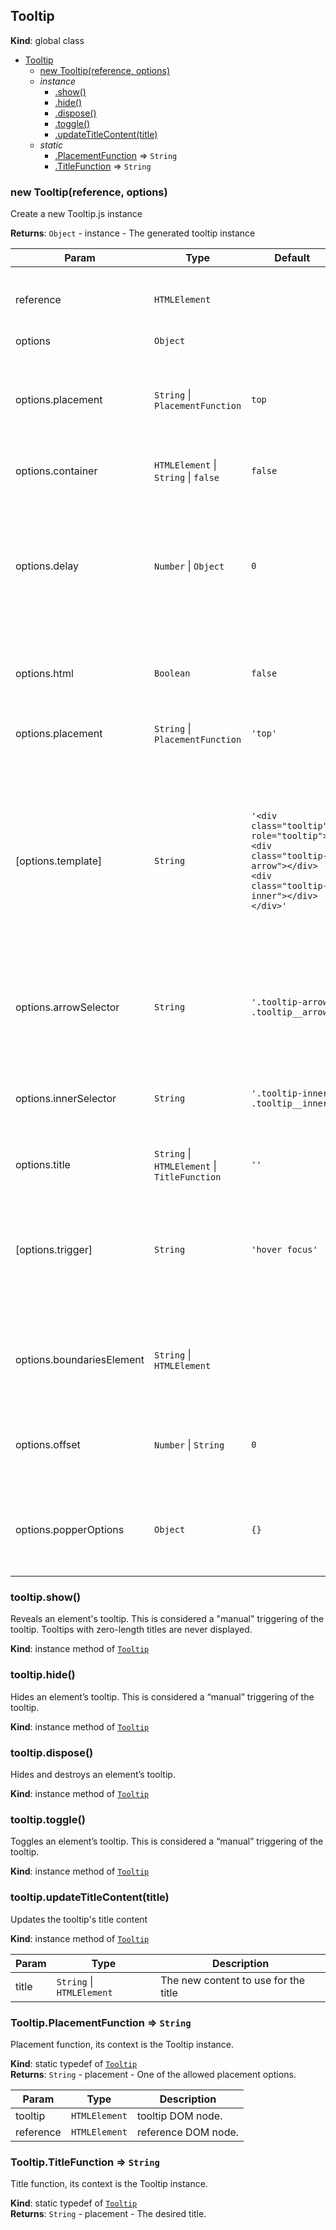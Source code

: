 <a name="Tooltip"></a>

## Tooltip
**Kind**: global class  

* [Tooltip](#Tooltip)
    * [new Tooltip(reference, options)](#new_Tooltip_new)
    * _instance_
        * [.show()](#Tooltip+show)
        * [.hide()](#Tooltip+hide)
        * [.dispose()](#Tooltip+dispose)
        * [.toggle()](#Tooltip+toggle)
        * [.updateTitleContent(title)](#Tooltip+updateTitleContent)
    * _static_
        * [.PlacementFunction](#Tooltip.PlacementFunction) ⇒ <code>String</code>
        * [.TitleFunction](#Tooltip.TitleFunction) ⇒ <code>String</code>

<a name="new_Tooltip_new"></a>

### new Tooltip(reference, options)
Create a new Tooltip.js instance

**Returns**: <code>Object</code> - instance - The generated tooltip instance  

| Param | Type | Default | Description |
| --- | --- | --- | --- |
| reference | <code>HTMLElement</code> |  | The DOM node used as reference of the tooltip (it can be a jQuery element). |
| options | <code>Object</code> |  |  |
| options.placement | <code>String</code> \| <code>PlacementFunction</code> | <code>top</code> | Placement of the popper accepted values: `top(-start, -end), right(-start, -end), bottom(-start, -end),      left(-start, -end)` |
| options.container | <code>HTMLElement</code> \| <code>String</code> \| <code>false</code> | <code>false</code> | Append the tooltip to a specific element. |
| options.delay | <code>Number</code> \| <code>Object</code> | <code>0</code> | Delay showing and hiding the tooltip (ms) - does not apply to manual trigger type.      If a number is supplied, delay is applied to both hide/show.      Object structure is: `{ show: 500, hide: 100 }` |
| options.html | <code>Boolean</code> | <code>false</code> | Insert HTML into the tooltip. If false, the content will inserted with `textContent`. |
| options.placement | <code>String</code> \| <code>PlacementFunction</code> | <code>&#x27;top&#x27;</code> | One of the allowed placements, or a function returning one of them. |
| [options.template] | <code>String</code> | <code>&#x27;&lt;div class=&quot;tooltip&quot; role=&quot;tooltip&quot;&gt;&lt;div class=&quot;tooltip-arrow&quot;&gt;&lt;/div&gt;&lt;div class=&quot;tooltip-inner&quot;&gt;&lt;/div&gt;&lt;/div&gt;&#x27;</code> | Base HTML to used when creating the tooltip.      The tooltip's `title` will be injected into the `.tooltip-inner` or `.tooltip__inner`.      `.tooltip-arrow` or `.tooltip__arrow` will become the tooltip's arrow.      The outermost wrapper element should have the `.tooltip` class. |
| options.arrowSelector | <code>String</code>  | <code>'.tooltip-arrow, .tooltip__arrow'</code> | selector used to locate the DOM inner element in the tooltip (useful if you pass a custom <code>options.template</code>) |
| options.innerSelector | <code>String</code>  | <code>'.tooltip-inner, .tooltip__inner'</code> | selector used to locate the DOM arrow element in the tooltip (useful if you pass a custom <code>options.template</code>) |
| options.title | <code>String</code> \| <code>HTMLElement</code> \| <code>TitleFunction</code> | <code>&#x27;&#x27;</code> | Default title value if `title` attribute isn't present. |
| [options.trigger] | <code>String</code> | <code>&#x27;hover focus&#x27;</code> | How tooltip is triggered - click, hover, focus, manual.      You may pass multiple triggers; separate them with a space. `manual` cannot be combined with any other trigger. |
| options.boundariesElement | <code>String</code> \| <code>HTMLElement</code> |  | The element used as boundaries for the tooltip. For more information refer to Popper.js'      [boundariesElement docs](https://popper.js.org/popper-documentation.html) |
| options.offset | <code>Number</code> \| <code>String</code> | <code>0</code> | Offset of the tooltip relative to its reference. For more information refer to Popper.js'      [offset docs](https://popper.js.org/popper-documentation.html) |
| options.popperOptions | <code>Object</code> | <code>{}</code> | Popper options, will be passed directly to popper instance. For more information refer to Popper.js'      [options docs](https://popper.js.org/popper-documentation.html) |

<a name="Tooltip+show"></a>

### tooltip.show()
Reveals an element's tooltip. This is considered a "manual" triggering of the tooltip.
Tooltips with zero-length titles are never displayed.

**Kind**: instance method of [<code>Tooltip</code>](#Tooltip)  
<a name="Tooltip+hide"></a>

### tooltip.hide()
Hides an element’s tooltip. This is considered a “manual” triggering of the tooltip.

**Kind**: instance method of [<code>Tooltip</code>](#Tooltip)  
<a name="Tooltip+dispose"></a>

### tooltip.dispose()
Hides and destroys an element’s tooltip.

**Kind**: instance method of [<code>Tooltip</code>](#Tooltip)  
<a name="Tooltip+toggle"></a>

### tooltip.toggle()
Toggles an element’s tooltip. This is considered a “manual” triggering of the tooltip.

**Kind**: instance method of [<code>Tooltip</code>](#Tooltip)  
<a name="Tooltip+updateTitleContent"></a>

### tooltip.updateTitleContent(title)
Updates the tooltip's title content

**Kind**: instance method of [<code>Tooltip</code>](#Tooltip)  

| Param | Type | Description |
| --- | --- | --- |
| title | <code>String</code> \| <code>HTMLElement</code> | The new content to use for the title |

<a name="Tooltip.PlacementFunction"></a>

### Tooltip.PlacementFunction ⇒ <code>String</code>
Placement function, its context is the Tooltip instance.

**Kind**: static typedef of [<code>Tooltip</code>](#Tooltip)  
**Returns**: <code>String</code> - placement - One of the allowed placement options.  

| Param | Type | Description |
| --- | --- | --- |
| tooltip | <code>HTMLElement</code> | tooltip DOM node. |
| reference | <code>HTMLElement</code> | reference DOM node. |

<a name="Tooltip.TitleFunction"></a>

### Tooltip.TitleFunction ⇒ <code>String</code>
Title function, its context is the Tooltip instance.

**Kind**: static typedef of [<code>Tooltip</code>](#Tooltip)  
**Returns**: <code>String</code> - placement - The desired title.  
